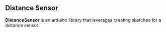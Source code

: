 ## Distance Sensor ##

**DistanceSensor** is an arduino library that leverages creating sketches for a distance sensor.

